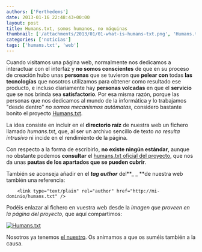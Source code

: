 ```yaml
---
authors: ['Ferthedems']
date: 2013-01-16 22:48:43+00:00
layout: post
title: Humans.txt, somos humanos, no máquinas
thumbnail: ['/attachments/2013/01/01-what-is-humans-txt.png', 'Humans.txt']
categories: ['noticias']
tags: ['humans.txt', 'web']
---
```


Cuando visitamos una página web, normalmente nos dedicamos a interactuar con el interfaz y **no somos conscientes** de que en su proceso de creación hubo unas **personas** que se tuvieron que **pelear con** todas **las tecnologías** que nosotros utilizamos para obtener como resultado ese producto, e incluso diariamente hay **personas volcadas** en que el **servicio** que se nos brinda sea **satisfactorio**. Por esa misma razón, porque las personas que nos dedicamos al mundo de la informática y lo trabajamos "desde dentro" _no somos mecanismos autómatas_, considero bastante bonito el proyecto [Humans.txt](http://humanstxt.org/ES).

La idea consiste en incluir en el **directorio raíz** de nuestra web un fichero llamado _humans.txt_, que, al ser un archivo sencillo de texto _no resulta intrusivo_ ni incide en el rendimiento de la página.

Con respecto a la forma de escribirlo, **no existe ningún estándar**, aunque no obstante podemos **consultar** el [humans.txt oficial del proyecto](http://humanstxt.org/humans.txt), que nos da unas **pautas de los apartados que se pueden cubrir**.

También se aconseja añadir en el **_tag author_** del**_ <head>_ **de nuestra web también una referencia:

        <link type="text/plain" rel="author" href="http://mi-dominio/humans.txt" />

Podéis enlazar al fichero en vuestra web desde la _imagen que proveen en la página del proyecto_, que aquí compartimos:

[![Humans.txt](http://humanstxt.org/img/oficial-logos/humanstxt-isolated-blank.gif)](http://humanstxt.org/img/oficial-logos/humanstxt-isolated-blank.gif)

Nosotros ya tenemos [el nuestro](http://www.univunix.com/humans.txt). Os animamos a que os suméis también a la causa.
